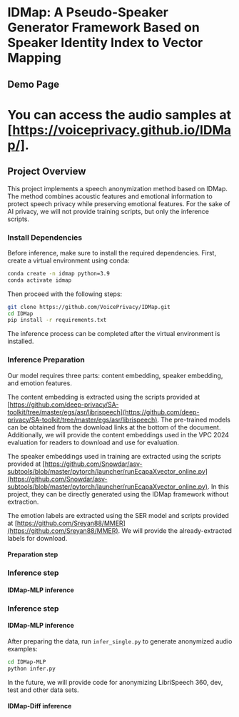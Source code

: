 # IDMap: A Pseudo-Speaker Generator Framework Based on Speaker Identity Index to Vector Mapping
## Demo Page
# You can access the audio samples at  [https://voiceprivacy.github.io/IDMap/].
## Project Overview
This project implements a speech anonymization method based on IDMap. The method combines acoustic features and emotional information to protect speech privacy while preserving emotional features. For the sake of AI privacy, we will not provide training scripts, but only the inference scripts.

### Install Dependencies
Before inference, make sure to install the required dependencies. First, create a virtual environment using conda:
```bash
conda create -n idmap python=3.9
conda activate idmap
```
Then proceed with the following steps:
```bash
git clone https://github.com/VoicePrivacy/IDMap.git
cd IDMap
pip install -r requirements.txt
```
The inference process can be completed after the virtual environment is installed.

### Inference Preparation
Our model requires three parts: content embedding, speaker embedding, and emotion features. 

The content embedding is extracted using the scripts provided at [https://github.com/deep-privacy/SA-toolkit/tree/master/egs/asr/librispeech](https://github.com/deep-privacy/SA-toolkit/tree/master/egs/asr/librispeech). The pre-trained models can be obtained from the download links at the bottom of the document. Additionally, we will provide the content embeddings used in the VPC 2024 evaluation for readers to download and use for evaluation.

The speaker embeddings used in training are extracted using the scripts provided at [https://github.com/Snowdar/asv-subtools/blob/master/pytorch/launcher/runEcapaXvector_online.py](https://github.com/Snowdar/asv-subtools/blob/master/pytorch/launcher/runEcapaXvector_online.py). In this project, they can be directly generated using the IDMap framework without extraction.

The emotion labels are extracted using the SER model and scripts provided at [https://github.com/Sreyan88/MMER](https://github.com/Sreyan88/MMER). We will provide the already-extracted labels for download. 

#### Preparation step


### Inference step
#### IDMap-MLP inference
### Inference step
#### IDMap-MLP inference
After preparing the data, run `infer_single.py` to generate anonymized audio examples:

```bash
cd IDMap-MLP
python infer.py
```
In the future, we will provide code for anonymizing LibriSpeech 360, dev, test and other data sets.

#### IDMap-Diff inference
